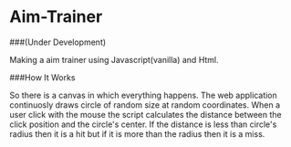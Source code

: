# Aim-Trainer
###(Under Development)

Making a aim trainer using Javascript(vanilla) and Html.

###How It Works

So there is a canvas in which everything happens. 
The web application continuosly draws circle of random size at random coordinates.
When a user click with the mouse the script calculates the distance between the click position and the circle's center.
If the distance is less than circle's radius then it is a hit but if it is more than the radius then it is a miss. 
